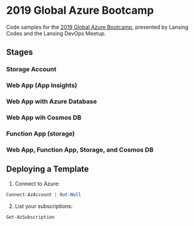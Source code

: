 # 2019 Global Azure Bootcamp

Code samples for the [2019 Global Azure Bootcamp](https://www.digestibledevops.com/devops/2019/03/27/global-azure-bootcamp.html), presented by Lansing Codes and the Lansing DevOps Meetup.

## Stages

### Storage Account

### Web App (App Insights)

### Web App with Azure Database

### Web App wih Cosmos DB

### Function App (storage)

### Web App, Function App, Storage, and Cosmos DB

## Deploying a Template

1. Connect to Azure:

```powershell
Connect-AzAccount | Out-Null
```

2. List your subscriptions:

```powershell
Get-AzSubscription
```

